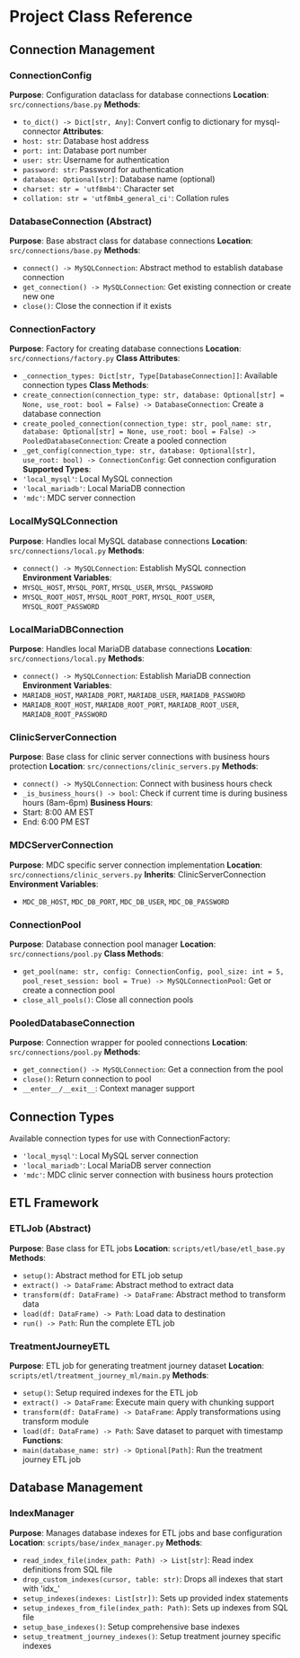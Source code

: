 # Project Class Reference

## Connection Management

### ConnectionConfig
**Purpose**: Configuration dataclass for database connections
**Location**: `src/connections/base.py`
**Methods**:
- `to_dict() -> Dict[str, Any]`: Convert config to dictionary for mysql-connector
**Attributes**:
- `host: str`: Database host address
- `port: int`: Database port number
- `user: str`: Username for authentication
- `password: str`: Password for authentication
- `database: Optional[str]`: Database name (optional)
- `charset: str = 'utf8mb4'`: Character set
- `collation: str = 'utf8mb4_general_ci'`: Collation rules

### DatabaseConnection (Abstract)
**Purpose**: Base abstract class for database connections
**Location**: `src/connections/base.py`
**Methods**:
- `connect() -> MySQLConnection`: Abstract method to establish database connection
- `get_connection() -> MySQLConnection`: Get existing connection or create new one
- `close()`: Close the connection if it exists

### ConnectionFactory
**Purpose**: Factory for creating database connections
**Location**: `src/connections/factory.py`
**Class Attributes**:
- `_connection_types: Dict[str, Type[DatabaseConnection]]`: Available connection types
**Class Methods**:
- `create_connection(connection_type: str, database: Optional[str] = None, use_root: bool = False) -> DatabaseConnection`: Create a database connection
- `create_pooled_connection(connection_type: str, pool_name: str, database: Optional[str] = None, use_root: bool = False) -> PooledDatabaseConnection`: Create a pooled connection
- `_get_config(connection_type: str, database: Optional[str], use_root: bool) -> ConnectionConfig`: Get connection configuration
**Supported Types**:
- `'local_mysql'`: Local MySQL connection
- `'local_mariadb'`: Local MariaDB connection
- `'mdc'`: MDC server connection

### LocalMySQLConnection
**Purpose**: Handles local MySQL database connections
**Location**: `src/connections/local.py`
**Methods**:
- `connect() -> MySQLConnection`: Establish MySQL connection
**Environment Variables**:
- `MYSQL_HOST`, `MYSQL_PORT`, `MYSQL_USER`, `MYSQL_PASSWORD`
- `MYSQL_ROOT_HOST`, `MYSQL_ROOT_PORT`, `MYSQL_ROOT_USER`, `MYSQL_ROOT_PASSWORD`

### LocalMariaDBConnection
**Purpose**: Handles local MariaDB database connections
**Location**: `src/connections/local.py`
**Methods**:
- `connect() -> MySQLConnection`: Establish MariaDB connection
**Environment Variables**:
- `MARIADB_HOST`, `MARIADB_PORT`, `MARIADB_USER`, `MARIADB_PASSWORD`
- `MARIADB_ROOT_HOST`, `MARIADB_ROOT_PORT`, `MARIADB_ROOT_USER`, `MARIADB_ROOT_PASSWORD`

### ClinicServerConnection
**Purpose**: Base class for clinic server connections with business hours protection
**Location**: `src/connections/clinic_servers.py`
**Methods**:
- `connect() -> MySQLConnection`: Connect with business hours check
- `_is_business_hours() -> bool`: Check if current time is during business hours (8am-6pm)
**Business Hours**:
- Start: 8:00 AM EST
- End: 6:00 PM EST

### MDCServerConnection
**Purpose**: MDC specific server connection implementation
**Location**: `src/connections/clinic_servers.py`
**Inherits**: ClinicServerConnection
**Environment Variables**:
- `MDC_DB_HOST`, `MDC_DB_PORT`, `MDC_DB_USER`, `MDC_DB_PASSWORD`

### ConnectionPool
**Purpose**: Database connection pool manager
**Location**: `src/connections/pool.py`
**Class Methods**:
- `get_pool(name: str, config: ConnectionConfig, pool_size: int = 5, pool_reset_session: bool = True) -> MySQLConnectionPool`: Get or create a connection pool
- `close_all_pools()`: Close all connection pools

### PooledDatabaseConnection
**Purpose**: Connection wrapper for pooled connections
**Location**: `src/connections/pool.py`
**Methods**:
- `get_connection() -> MySQLConnection`: Get a connection from the pool
- `close()`: Return connection to pool
- `__enter__/__exit__`: Context manager support

## Connection Types
Available connection types for use with ConnectionFactory:
- `'local_mysql'`: Local MySQL server connection
- `'local_mariadb'`: Local MariaDB server connection
- `'mdc'`: MDC clinic server connection with business hours protection

## ETL Framework

### ETLJob (Abstract)
**Purpose**: Base class for ETL jobs
**Location**: `scripts/etl/base/etl_base.py`
**Methods**:
- `setup()`: Abstract method for ETL job setup
- `extract() -> DataFrame`: Abstract method to extract data
- `transform(df: DataFrame) -> DataFrame`: Abstract method to transform data
- `load(df: DataFrame) -> Path`: Load data to destination
- `run() -> Path`: Run the complete ETL job

### TreatmentJourneyETL
**Purpose**: ETL job for generating treatment journey dataset
**Location**: `scripts/etl/treatment_journey_ml/main.py`
**Methods**:
- `setup()`: Setup required indexes for the ETL job
- `extract() -> DataFrame`: Execute main query with chunking support
- `transform(df: DataFrame) -> DataFrame`: Apply transformations using transform module
- `load(df: DataFrame) -> Path`: Save dataset to parquet with timestamp
**Functions**:
- `main(database_name: str) -> Optional[Path]`: Run the treatment journey ETL job

## Database Management

### IndexManager
**Purpose**: Manages database indexes for ETL jobs and base configuration
**Location**: `scripts/base/index_manager.py`
**Methods**:
- `read_index_file(index_path: Path) -> List[str]`: Read index definitions from SQL file
- `drop_custom_indexes(cursor, table: str)`: Drops all indexes that start with 'idx_'
- `setup_indexes(indexes: List[str])`: Sets up provided index statements
- `setup_indexes_from_file(index_path: Path)`: Sets up indexes from SQL file
- `setup_base_indexes()`: Setup comprehensive base indexes
- `setup_treatment_journey_indexes()`: Setup treatment journey specific indexes
